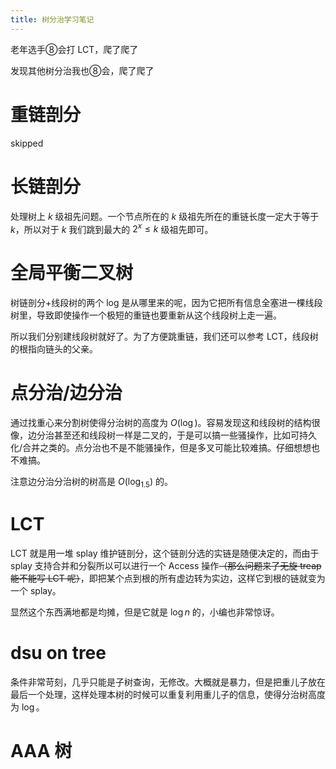 ```yaml
---
title: 树分治学习笔记
---
```


老年选手⑧会打 LCT，爬了爬了

发现其他树分治我也⑧会，爬了爬了

# 重链剖分

skipped

# 长链剖分

处理树上 $k$ 级祖先问题。一个节点所在的 $k$ 级祖先所在的重链长度一定大于等于 $k$，所以对于 $k$ 我们跳到最大的 $2^x\le k$ 级祖先即可。

# 全局平衡二叉树

树链剖分+线段树的两个 log 是从哪里来的呢，因为它把所有信息全塞进一棵线段树里，导致即使操作一个极短的重链也要重新从这个线段树上走一遍。

所以我们分别建线段树就好了。为了方便跳重链，我们还可以参考 LCT，线段树的根指向链头的父亲。

# 点分治/边分治

通过找重心来分割树使得分治树的高度为 $O(\log)$。容易发现这和线段树的结构很像，边分治甚至还和线段树一样是二叉的，于是可以搞一些骚操作，比如可持久化/合并之类的。点分治也不是不能骚操作，但是多叉可能比较难搞。仔细想想也不难搞。

注意边分治分治树的树高是 $O(\log_{1.5})$  的。

# LCT

LCT 就是用一堆 splay 维护链剖分，这个链剖分选的实链是随便决定的，而由于 splay 支持合并和分裂所以可以进行一个 Access 操作~~（那么问题来了无旋 treap 能不能写 LCT 呢）~~，即把某个点到根的所有虚边转为实边，这样它到根的链就变为一个 splay。

显然这个东西满地都是均摊，但是它就是 $\log n$ 的，小编也非常惊讶。

# dsu on tree

条件非常苛刻，几乎只能是子树查询，无修改。大概就是暴力，但是把重儿子放在最后一个处理，这样处理本树的时候可以重复利用重儿子的信息，使得分治树高度为 $\log$。

# AAA 树

